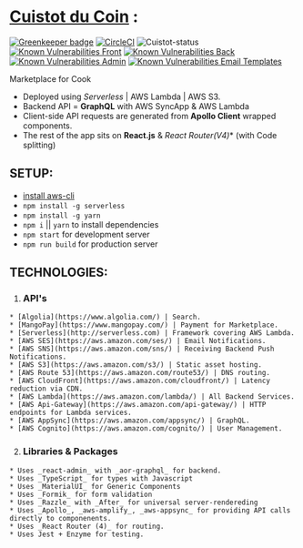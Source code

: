 # [Cuistot du Coin](https://www.cuistotducoin.com) :

[![Greenkeeper badge](https://badges.greenkeeper.io/CuistotduCoin/cuistot.svg)](https://greenkeeper.io/)
[![CircleCI](https://circleci.com/gh/CuistotduCoin/cuistot.svg?style=shield)](https://circleci.com/gh/CuistotduCoin/cuistot)
![Cuistot-status](https://david-dm.org/cuistotducoin/cuistot.svg)
[![Known Vulnerabilities Front](https://snyk.io/test/github/cuistotducoin/cuistot/front/badge.svg?targetFile=package.json)](https://snyk.io/test/github/cuistotducoin/cuistot/front/badge.svg?targetFile=package.json)
[![Known Vulnerabilities Back](https://snyk.io/test/github/cuistotducoin/cuistot/back/badge.svg?targetFile=package.json)](https://snyk.io/test/github/cuistotducoin/cuistot/back/badge.svg?targetFile=package.json)
[![Known Vulnerabilities Admin](https://snyk.io/test/github/cuistotducoin/cuistot/admin/badge.svg?targetFile=package.json)](https://snyk.io/test/github/cuistotducoin/cuistot/admin/badge.svg?targetFile=package.json)
[![Known Vulnerabilities Email Templates](https://snyk.io/test/github/cuistotducoin/cuistot/email-templates/badge.svg?targetFile=package.json)](https://snyk.io/test/github/cuistotducoin/cuistot/email-templates/badge.svg?targetFile=package.json)

Marketplace for Cook
  - Deployed using _Serverless_ | AWS Lambda | AWS S3.  
  - Backend API = **GraphQL** with AWS SyncApp & AWS Lambda
  - Client-side API requests are generated from **Apollo Client** wrapped components.
  - The rest of the app sits on **React.js** & **React Router*(V4)** (with Code splitting)
  
## SETUP:
  - [install aws-cli](https://docs.aws.amazon.com/cli/latest/userguide/installing.html)
  - `npm install -g serverless`
  - `npm install -g yarn`
  - `npm i` || `yarn` to install dependencies
  - `npm start` for development server
  - `npm run build` for production server
 
 ## TECHNOLOGIES:
  1. ### API's
    * [Algolia](https://www.algolia.com/) | Search.
    * [MangoPay](https://www.mangopay.com/) | Payment for Marketplace.
    * [Serverless](http://serverless.com) | Framework covering AWS Lambda.
    * [AWS SES](https://aws.amazon.com/ses/) | Email Notifications.
    * [AWS SNS](https://aws.amazon.com/sns/) | Receiving Backend Push Notifications.
    * [AWS S3](https://aws.amazon.com/s3/) | Static asset hosting.
    * [AWS Route 53](https://aws.amazon.com/route53/) | DNS routing.
    * [AWS CloudFront](https://aws.amazon.com/cloudfront/) | Latency reduction via CDN.
    * [AWS Lambda](https://aws.amazon.com/lambda/) | All Backend Services.
    * [AWS Api-Gateway](https://aws.amazon.com/api-gateway/) | HTTP endpoints for Lambda services.
    * [AWS AppSync](https://aws.amazon.com/appsync/) | GraphQL.
    * [AWS Cognito](https://aws.amazon.com/cognito/) | User Management.
  2. ### Libraries & Packages
    * Uses _react-admin_ with _aor-graphql_ for backend.
    * Uses _TypeScript_ for types with Javascript
    * Uses _MaterialUI_ for Generic Components
    * Uses _Formik_ for form validation
    * Uses _Razzle_ with _After_ for universal server-rendereding
    * Uses _Apollo_, _aws-amplify_, _aws-appsync_ for providing API calls directly to componenents.
    * Uses _React Router (4)_ for routing.
    * Uses Jest + Enzyme for testing.
